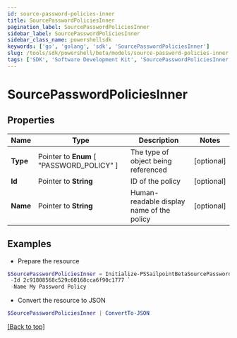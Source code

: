 ```yaml
---
id: source-password-policies-inner
title: SourcePasswordPoliciesInner
pagination_label: SourcePasswordPoliciesInner
sidebar_label: SourcePasswordPoliciesInner
sidebar_class_name: powershellsdk
keywords: ['go', 'golang', 'sdk', 'SourcePasswordPoliciesInner'] 
slug: /tools/sdk/powershell/beta/models/source-password-policies-inner
tags: ['SDK', 'Software Development Kit', 'SourcePasswordPoliciesInner']
---
```



# SourcePasswordPoliciesInner

## Properties

Name | Type | Description | Notes
------------ | ------------- | ------------- | -------------
**Type** |  Pointer to  **Enum** [  "PASSWORD_POLICY" ] | The type of object being referenced | [optional] 
**Id** |  Pointer to **String** | ID of the policy | [optional] 
**Name** |  Pointer to **String** | Human-readable display name of the policy | [optional] 

## Examples

- Prepare the resource
```powershell
$SourcePasswordPoliciesInner = Initialize-PSSailpointBetaSourcePasswordPoliciesInner  -Type PASSWORD_POLICY `
 -Id 2c91808568c529c60168cca6f90c1777 `
 -Name My Password Policy
```

- Convert the resource to JSON
```powershell
$SourcePasswordPoliciesInner | ConvertTo-JSON
```


[[Back to top]](#) 

